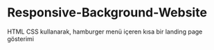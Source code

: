 # Responsive-Background-Website
HTML CSS kullanarak, hamburger menü içeren kısa bir landing page gösterimi
